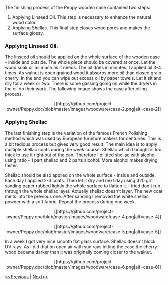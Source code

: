 The finishing process of the Peppy wooden case contained two steps:

1. Applying Linseed Oil. This step is necessary to enhance the natural wood color. 
2. Applying Shellac. This final step closes wood pores and makes the surface glossy.

### Applying Linseed Oil.
The linseed oil should be applied on the whole surface of the wooden case - inside and outside. The whole piece should be covered at once. Let the wood soak oil as much as it needs. The oil dries in minutes. I applied oil 3-4 times. As walnut is open grained wood it absorbs more oil than closed grain cherry. In the end you can wipe out excess oil by paper towels. Let it sit and dry for a week or two. There is some gassing going on while the dryers in the oil do their work. The following image shows the case after oiling process. 
<p align="center">
[[https://github.com/project-owner/Peppy.doc/blob/master/images/woodware/case-2.png|alt=case-2]]
</p>

### Applying Shellac
The last finishing step is the variation of the famous French Polishing method which was used by European furniture makers for centuries. This is a bit tedious process but gives very good result. The main idea is to apply multiple shellac coats during the week course. Shellac which I bought is too thick to use it right out of the can. Therefore I diluted shellac with alcohol using ratio - 1 part shellac and 2 parts alcohol. More alcohol makes drying faster.

Shellac should be also applied on the whole surface - inside and outside. Each day I applied 2-3 coats. Then let it dry and next day using 320 grit sanding paper rubbed lightly the whole surface to flatten it. I tried don't rub through the whole shellac layer. Actually shellac doesn't layer. The new coat melts into the previous one. After sanding I removed the white shellac powder with a soft fabric. Repeat the process during one week.
<p align="center">
[[https://github.com/project-owner/Peppy.doc/blob/master/images/woodware/case-4.png|alt=case-4]]
</p>
<p align="center">
[[https://github.com/project-owner/Peppy.doc/blob/master/images/woodware/case-5.png|alt=case-5]]
</p>
In a week I got very nice smooth flat glass surface. Shellac doesn't block UV rays. As I did that on open air with sun rays hitting the case the cherry wood became darker than it was originally coming closer to the walnut.
<p align="center">
[[https://github.com/project-owner/Peppy.doc/blob/master/images/woodware/case-6.png|alt=case-6]]
</p>

[<<Previous](https://github.com/project-owner/Peppy.doc/wiki/Sanding) | [Next>>](https://github.com/project-owner/Peppy.doc/wiki/Sketches)